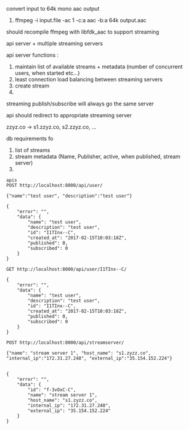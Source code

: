convert input to 64k mono aac output
1. ffmpeg -i input.file -ac 1 -c:a aac -b:a 64k output.aac

should recompile ffmpeg with libfdk_aac to support streaming

api server + multiple streaming servers

api server functions :

1. maintain list of available streams + metadata 
(number of concurrent users, when started etc...)
2. least connection load balancing between streaming servers
3. create stream 
4. 

streaming publish/subscribe will always go the same server

api should redirect  to appropriate streaming server

zzyz.co -> s1.zzyz.co, s2.zzyz.co, ...

db requirements fo
1. list of streams
2. stream metadata (Name, Publisher, active, when published, stream server)
3. 

```
apis
POST http://localhost:8000/api/user/

{"name":"test user", "description":"test user"}

{
    "error": "",
    "data": {
        "name": "test user",
        "description": "test user",
        "id": "I1TInx--C",
        "created_at": "2017-02-15T10:03:18Z",
        "published": 0,
        "subscribed": 0
    }
}

GET http://localhost:8000/api/user/I1TInx--C/

{
    "error": "",
    "data": {
        "name": "test user",
        "description": "test user",
        "id": "I1TInx--C",
        "created_at": "2017-02-15T10:03:18Z",
        "published": 0,
        "subscribed": 0
    }
}

POST http://localhost:8000/api/streamserver/

{"name": "stream server 1", "host_name": "s1.zyzz.co", "internal_ip":"172.31.27.248", "external_ip":"35.154.152.224"}


{
    "error": "",
    "data": {
        "id": "f-3vOxC-C",
        "name": "stream server 1",
        "host_name": "s1.zyzz.co",
        "internal_ip": "172.31.27.248",
        "external_ip": "35.154.152.224"
    }
}


```




